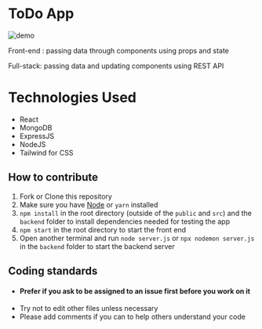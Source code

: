 # ToDo App

 ![demo](https://user-images.githubusercontent.com/22351537/143672124-2a55791d-25d2-42c7-bb0d-491aeab682d1.gif)

 Front-end : passing data through components using props and state
 
 Full-stack: passing data and updating components using REST API
 
# Technologies Used

* React
* MongoDB
* ExpressJS
* NodeJS
* Tailwind for CSS

## How to contribute 

1. Fork or Clone this repository
2. Make sure you have [Node](https://nodejs.org/en/) or `yarn` installed 
3. `npm install` in the root directory (outside of the `public` and `src`) and the `backend` folder to install dependencies needed for testing the app
4. `npm start` in the root directory to start the front end
5. Open another terminal and run `node server.js` or `npx nodemon server.js` in the `backend` folder to start the backend server

## Coding standards
* #### Prefer if you ask to be assigned to an issue first before you work on it
* Try not to edit other files unless necessary
* Please add comments if you can to help others understand your code
